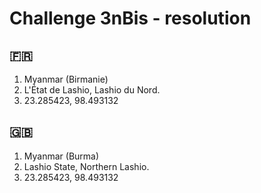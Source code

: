 # Challenge 3nBis - resolution
## 🇫🇷
1. Myanmar (Birmanie)
2. L'État de Lashio, Lashio du Nord.
3. 23.285423, 98.493132
## 🇬🇧
1. Myanmar (Burma)
2. Lashio State, Northern Lashio.
3. 23.285423, 98.493132